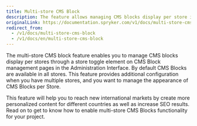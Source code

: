 ```yaml
---
title: Multi-store CMS Block
description: The feature allows managing CMS blocks display per store in the Back Office.
originalLink: https://documentation.spryker.com/v1/docs/multi-store-cms-block
redirect_from:
  - /v1/docs/multi-store-cms-block
  - /v1/docs/en/multi-store-cms-block
---
```


The multi-store CMS block feature enables you to manage CMS blocks display per stores through a store toggle element on CMS Block management pages in the Administration Interface. By default CMS Blocks are available in all stores. This feature provides additional configuration when
you have multiple stores,
and you want to manage the appearance of CMS Blocks per Store.

This feature will help you to reach new international markets by create more personalized content for different countries as well as increase SEO results.
Read on to get to know how to enable multi-store CMS Blocks functionality for your project.

